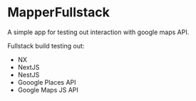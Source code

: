 

# MapperFullstack

A simple app for testing out interaction with google maps API.

Fullstack build testing out:

- NX
- NextJS
- NestJS
- Gooogle Places API
- Google Maps JS API
